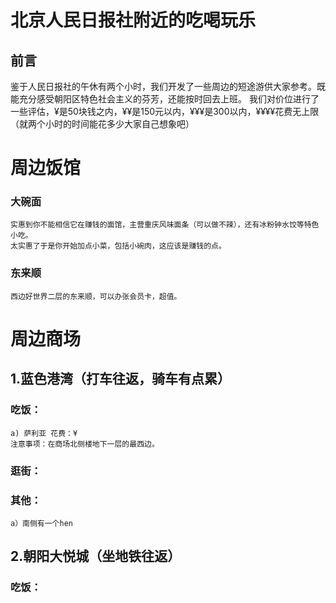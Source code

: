 # 北京人民日报社附近的吃喝玩乐

## 前言
鉴于人民日报社的午休有两个小时，我们开发了一些周边的短途游供大家参考。既能充分感受朝阳区特色社会主义的芬芳，还能按时回去上班。
我们对价位进行了一些评估，¥是50块钱之内，¥¥是150元以内，¥¥¥是300以内，¥¥¥¥花费无上限（就两个小时的时间能花多少大家自己想象吧）


# 周边饭馆
### 大碗面
    实惠到你不能相信它在赚钱的面馆，主营重庆风味面条（可以做不辣），还有冰粉钟水饺等特色小吃。
    太实惠了于是你开始加点小菜，包括小碗肉，这应该是赚钱的点。
    
### 东来顺
    西边好世界二层的东来顺，可以办张会员卡，超值。

# 周边商场
## 1.蓝色港湾（打车往返，骑车有点累）
###    吃饭：
    a) 萨利亚 花费：¥
    注意事项：在商场北侧楼地下一层的最西边。
###    逛街：
###    其他：
    a）南侧有一个hen

## 2.朝阳大悦城（坐地铁往返）
###   吃饭：
        
